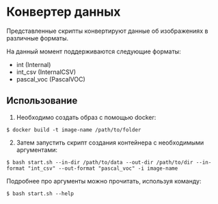 # Конвертер данных

Представленные скрипты конвертируют данные об изображениях в различные форматы.

На данный момент поддерживаются следующие форматы:

- int (Internal)
- int_csv (InternalCSV)
- pascal_voc (PascalVOC)

## Использование
1. Необходимо создать образ с помощью docker:

```
$ docker build -t image-name /path/to/folder
```
2. Затем запустить скрипт создания контейнера с необходимыми аргументами:

```
$ bash start.sh --in-dir /path/to/data --out-dir /path/to/dir --in-format "int_csv" --out-format "pascal_voc" -i image-name
```

Подробнее про аргументы можно прочитать, используя команду:

```
$ bash start.sh --help
```
